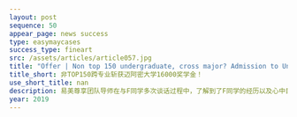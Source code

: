 ```yaml
---
layout: post
sequence: 50
appear_page: news success 
type: easymaycases
success_type: fineart
src: /assets/articles/article057.jpg
title: "Offer | Non top 150 undergraduate, cross major? Admission to University of Miami with $16,000 SCHOLARSHIP"
title_short: 非TOP150跨专业斩获迈阿密大学16000奖学金！
use_short_title: nan
description: 易美尊享团队导师在与F同学多次谈话过程中，了解到了F同学的经历以及心中目标，为他制定了专业化的申请和辅导方案。针对F同学的劣势，进行了全面、系统的补救。在名校冲刺培养方案以及老师的悉心辅导下，F同学GMAT成绩终于不负所望，突破了620大关！
year: 2019
---
```


